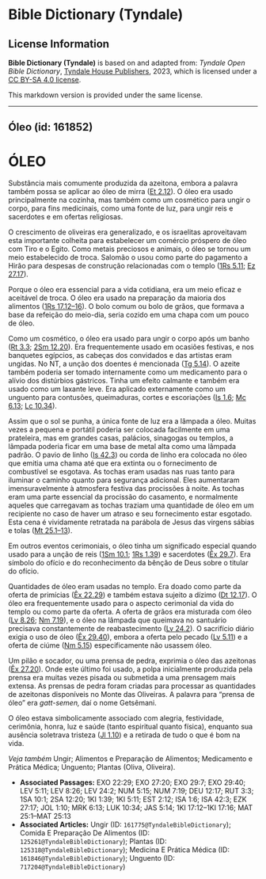 # Bible Dictionary (Tyndale)

## License Information

**Bible Dictionary (Tyndale)** is based on and adapted from: _Tyndale Open Bible Dictionary_, [Tyndale House Publishers](https://tyndaleopenresources.com/), 2023, which is licensed under a [CC BY-SA 4.0 license](https://creativecommons.org/licenses/by-sa/4.0/legalcode.en).

This markdown version is provided under the same license.



--------------------------------

## Óleo (id: 161852)

ÓLEO
====

Substância mais comumente produzida da azeitona, embora a palavra também possa se aplicar ao óleo de mirra ([Et 2\.12](https://ref.ly/Esth2:12)). O óleo era usado principalmente na cozinha, mas também como um cosmético para ungir o corpo, para fins medicinais, como uma fonte de luz, para ungir reis e sacerdotes e em ofertas religiosas.

O crescimento de oliveiras era generalizado, e os israelitas aproveitavam esta importante colheita para estabelecer um comércio próspero de óleo com Tiro e o Egito. Como metais preciosos e animais, o óleo se tornou um meio estabelecido de troca. Salomão o usou como parte do pagamento a Hirão para despesas de construção relacionadas com o templo ([1Rs 5\.11](https://ref.ly/1Kgs5:11); [Ez 27\.17](https://ref.ly/Ezek27:17)).

Porque o óleo era essencial para a vida cotidiana, era um meio eficaz e aceitável de troca. O óleo era usado na preparação da maioria dos alimentos ([1Rs 17\.12–16](https://ref.ly/1Kgs17:12-1Kgs17:16)). O bolo comum ou bolo de grãos, que formava a base da refeição do meio\-dia, seria cozido em uma chapa com um pouco de óleo.

Como um cosmético, o óleo era usado para ungir o corpo após um banho ([Rt 3\.3](https://ref.ly/Ruth3:3); [2Sm 12\.20](https://ref.ly/2Sam12:20)). Era frequentemente usado em ocasiões festivas, e nos banquetes egípcios, as cabeças dos convidados e das artistas eram ungidas. No NT, a unção dos doentes é mencionada ([Tg 5\.14](https://ref.ly/Jas5:14)). O azeite também poderia ser tomado internamente como um medicamento para o alívio dos distúrbios gástricos. Tinha um efeito calmante e também era usado como um laxante leve. Era aplicado externamente como um unguento para contusões, queimaduras, cortes e escoriações ([Is 1\.6](https://ref.ly/Isa1:6); [Mc 6\.13](https://ref.ly/Mark6:13); [Lc 10\.34](https://ref.ly/Luke10:34)).

Assim que o sol se punha, a única fonte de luz era a lâmpada a óleo. Muitas vezes a pequena e portátil poderia ser colocada facilmente em uma prateleira, mas em grandes casas, palácios, sinagogas ou templos, a lâmpada poderia ficar em uma base de metal alta como uma lâmpada padrão. O pavio de linho ([Is 42\.3](https://ref.ly/Isa42:3)) ou corda de linho era colocada no óleo que emitia uma chama até que era extinta ou o fornecimento de combustível se esgotava. As tochas eram usadas nas ruas tanto para iluminar o caminho quanto para segurança adicional. Eles aumentaram imensuravelmente à atmosfera festiva das procissões à noite. As tochas eram uma parte essencial da procissão do casamento, e normalmente aqueles que carregavam as tochas traziam uma quantidade de óleo em um recipiente no caso de haver um atraso e seu fornecimento estar esgotado. Esta cena é vividamente retratada na parábola de Jesus das virgens sábias e tolas ([Mt 25\.1–13](https://ref.ly/Matt25:1-Matt25:13)).

Em outros eventos cerimoniais, o óleo tinha um significado especial quando usado para a unção de reis ([1Sm 10\.1](https://ref.ly/1Sam10:1); [1Rs 1\.39](https://ref.ly/1Kgs1:39)) e sacerdotes ([Êx 29\.7](https://ref.ly/Exod29:7)). Era símbolo do ofício e do reconhecimento da bênção de Deus sobre o titular do ofício.

Quantidades de óleo eram usadas no templo. Era doado como parte da oferta de primícias ([Êx 22\.29](https://ref.ly/Exod22:29)) e também estava sujeito a dízimo ([Dt 12\.17](https://ref.ly/Deut12:17)). O óleo era frequentemente usado para o aspecto cerimonial da vida do templo ou como parte da oferta. A oferta de grãos era misturada com óleo ([Lv 8\.26](https://ref.ly/Lev8:26); [Nm 7\.19](https://ref.ly/Num7:19)), e o óleo na lâmpada que queimava no santuário precisava constantemente de reabastecimento ([Lv 24\.2](https://ref.ly/Lev24:2)). O sacrifício diário exigia o uso de óleo ([Êx 29\.40](https://ref.ly/Exod29:40)), embora a oferta pelo pecado ([Lv 5\.11](https://ref.ly/Lev5:11)) e a oferta de ciúme ([Nm 5\.15](https://ref.ly/Num5:15)) especificamente não usassem óleo.

Um pilão e socador, ou uma prensa de pedra, exprimia o óleo das azeitonas ([Êx 27\.20](https://ref.ly/Exod27:20)). Onde este último foi usado, a polpa inicialmente produzida pela prensa era muitas vezes pisada ou submetida a uma prensagem mais extensa. As prensas de pedra foram criadas para processar as quantidades de azeitonas disponíveis no Monte das Oliveiras. A palavra para “prensa de óleo” era *gatt\-semen,* daí o nome Getsêmani.

O óleo estava simbolicamente associado com alegria, festividade, cerimônia, honra, luz e saúde (tanto espiritual quanto física), enquanto sua ausência soletrava tristeza ([Jl 1\.10](https://ref.ly/Joel1:10)) e a retirada de tudo o que é bom na vida.

*Veja também* Ungir; Alimentos e Preparação de Alimentos; Medicamento e Prática Médica; Unguento; Plantas (Oliva, Oliveira).

* **Associated Passages:** EXO 22:29; EXO 27:20; EXO 29:7; EXO 29:40; LEV 5:11; LEV 8:26; LEV 24:2; NUM 5:15; NUM 7:19; DEU 12:17; RUT 3:3; 1SA 10:1; 2SA 12:20; 1KI 1:39; 1KI 5:11; EST 2:12; ISA 1:6; ISA 42:3; EZK 27:17; JOL 1:10; MRK 6:13; LUK 10:34; JAS 5:14; 1KI 17:12–1KI 17:16; MAT 25:1–MAT 25:13
* **Associated Articles:** Ungir (ID: `161775@TyndaleBibleDictionary`); Comida E Preparação De Alimentos (ID: `125261@TyndaleBibleDictionary`); Plantas (ID: `125318@TyndaleBibleDictionary`); Medicina E Prática Médica (ID: `161846@TyndaleBibleDictionary`); Unguento (ID: `717204@TyndaleBibleDictionary`)


